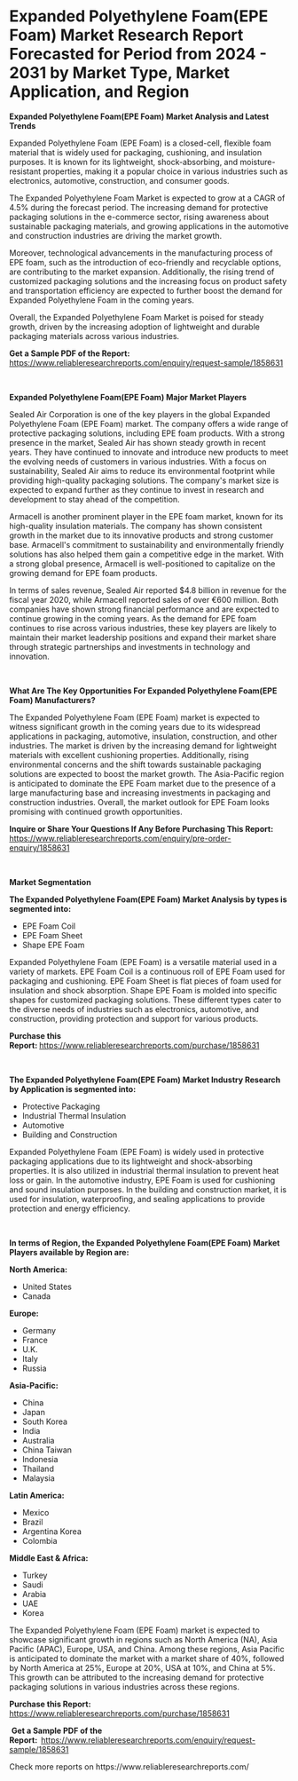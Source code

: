 <p><h1>Expanded Polyethylene Foam(EPE Foam) Market Research Report Forecasted for Period from 2024 -  2031 by Market Type, Market Application, and Region</h1></p><p><strong>Expanded Polyethylene Foam(EPE Foam) Market Analysis and Latest Trends</strong></p>
<p><p>Expanded Polyethylene Foam (EPE Foam) is a closed-cell, flexible foam material that is widely used for packaging, cushioning, and insulation purposes. It is known for its lightweight, shock-absorbing, and moisture-resistant properties, making it a popular choice in various industries such as electronics, automotive, construction, and consumer goods.</p><p>The Expanded Polyethylene Foam Market is expected to grow at a CAGR of 4.5% during the forecast period. The increasing demand for protective packaging solutions in the e-commerce sector, rising awareness about sustainable packaging materials, and growing applications in the automotive and construction industries are driving the market growth.</p><p>Moreover, technological advancements in the manufacturing process of EPE foam, such as the introduction of eco-friendly and recyclable options, are contributing to the market expansion. Additionally, the rising trend of customized packaging solutions and the increasing focus on product safety and transportation efficiency are expected to further boost the demand for Expanded Polyethylene Foam in the coming years.</p><p>Overall, the Expanded Polyethylene Foam Market is poised for steady growth, driven by the increasing adoption of lightweight and durable packaging materials across various industries.</p></p>
<p><strong>Get a Sample PDF of the Report:&nbsp;</strong> <a href="https://www.reliableresearchreports.com/enquiry/request-sample/1858631">https://www.reliableresearchreports.com/enquiry/request-sample/1858631</a></p>
<p>&nbsp;</p>
<p><strong>Expanded Polyethylene Foam(EPE Foam) Major Market Players</strong></p>
<p><p>Sealed Air Corporation is one of the key players in the global Expanded Polyethylene Foam (EPE Foam) market. The company offers a wide range of protective packaging solutions, including EPE foam products. With a strong presence in the market, Sealed Air has shown steady growth in recent years. They have continued to innovate and introduce new products to meet the evolving needs of customers in various industries. With a focus on sustainability, Sealed Air aims to reduce its environmental footprint while providing high-quality packaging solutions. The company's market size is expected to expand further as they continue to invest in research and development to stay ahead of the competition.</p><p>Armacell is another prominent player in the EPE foam market, known for its high-quality insulation materials. The company has shown consistent growth in the market due to its innovative products and strong customer base. Armacell's commitment to sustainability and environmentally friendly solutions has also helped them gain a competitive edge in the market. With a strong global presence, Armacell is well-positioned to capitalize on the growing demand for EPE foam products.</p><p>In terms of sales revenue, Sealed Air reported $4.8 billion in revenue for the fiscal year 2020, while Armacell reported sales of over €600 million. Both companies have shown strong financial performance and are expected to continue growing in the coming years. As the demand for EPE foam continues to rise across various industries, these key players are likely to maintain their market leadership positions and expand their market share through strategic partnerships and investments in technology and innovation.</p></p>
<p>&nbsp;</p>
<p><strong>What Are The Key Opportunities For Expanded Polyethylene Foam(EPE Foam) Manufacturers?</strong></p>
<p><p>The Expanded Polyethylene Foam (EPE Foam) market is expected to witness significant growth in the coming years due to its widespread applications in packaging, automotive, insulation, construction, and other industries. The market is driven by the increasing demand for lightweight materials with excellent cushioning properties. Additionally, rising environmental concerns and the shift towards sustainable packaging solutions are expected to boost the market growth. The Asia-Pacific region is anticipated to dominate the EPE Foam market due to the presence of a large manufacturing base and increasing investments in packaging and construction industries. Overall, the market outlook for EPE Foam looks promising with continued growth opportunities.</p></p>
<p><strong>Inquire or Share Your Questions If Any Before Purchasing This Report:</strong> <a href="https://www.reliableresearchreports.com/enquiry/pre-order-enquiry/1858631">https://www.reliableresearchreports.com/enquiry/pre-order-enquiry/1858631</a></p>
<p>&nbsp;</p>
<p><strong>Market Segmentation</strong></p>
<p><strong>The Expanded Polyethylene Foam(EPE Foam) Market Analysis by types is segmented into:</strong></p>
<p><ul><li>EPE Foam Coil</li><li>EPE Foam Sheet</li><li>Shape EPE Foam</li></ul></p>
<p><p>Expanded Polyethylene Foam (EPE Foam) is a versatile material used in a variety of markets. EPE Foam Coil is a continuous roll of EPE Foam used for packaging and cushioning. EPE Foam Sheet is flat pieces of foam used for insulation and shock absorption. Shape EPE Foam is molded into specific shapes for customized packaging solutions. These different types cater to the diverse needs of industries such as electronics, automotive, and construction, providing protection and support for various products.</p></p>
<p><strong>Purchase this Report:&nbsp;</strong><a href="https://www.reliableresearchreports.com/purchase/1858631">https://www.reliableresearchreports.com/purchase/1858631</a></p>
<p>&nbsp;</p>
<p><strong>The Expanded Polyethylene Foam(EPE Foam) Market Industry Research by Application is segmented into:</strong></p>
<p><ul><li>Protective Packaging</li><li>Industrial Thermal Insulation</li><li>Automotive</li><li>Building and Construction</li></ul></p>
<p><p>Expanded Polyethylene Foam (EPE Foam) is widely used in protective packaging applications due to its lightweight and shock-absorbing properties. It is also utilized in industrial thermal insulation to prevent heat loss or gain. In the automotive industry, EPE Foam is used for cushioning and sound insulation purposes. In the building and construction market, it is used for insulation, waterproofing, and sealing applications to provide protection and energy efficiency.</p></p>
<p>&nbsp;</p>
<p><strong>In terms of Region, the Expanded Polyethylene Foam(EPE Foam) Market Players available by Region are:</strong></p>
<p>
    <p> <strong> North America: </strong>
        <ul>
            <li>United States</li>
            <li>Canada</li>
        </ul>
        </p> 
    <p> <strong> Europe: </strong>
        <ul>
            <li>Germany</li>
            <li>France</li>
            <li>U.K.</li>
            <li>Italy</li>
            <li>Russia</li>
        </ul>
        </p> 
    <p> <strong> Asia-Pacific: </strong>
        <ul>
            <li>China</li>
            <li>Japan</li>
            <li>South Korea</li>
            <li>India</li>
            <li>Australia</li>
            <li>China Taiwan</li>
            <li>Indonesia</li>
            <li>Thailand</li>
            <li>Malaysia</li>
        </ul>
        </p> 
    <p> <strong> Latin America: </strong>
        <ul>
            <li>Mexico</li>
            <li>Brazil</li>
            <li>Argentina Korea</li>
            <li>Colombia</li>
        </ul>
        </p> 
    <p> <strong> Middle East & Africa: </strong>
        <ul>
            <li>Turkey</li>
            <li>Saudi</li>
            <li>Arabia</li>
            <li>UAE</li>
            <li>Korea</li>
        </ul>
    </p>
    </p>
<p><p>The Expanded Polyethylene Foam (EPE Foam) market is expected to showcase significant growth in regions such as North America (NA), Asia Pacific (APAC), Europe, USA, and China. Among these regions, Asia Pacific is anticipated to dominate the market with a market share of 40%, followed by North America at 25%, Europe at 20%, USA at 10%, and China at 5%. This growth can be attributed to the increasing demand for protective packaging solutions in various industries across these regions.</p></p>
<p><strong>Purchase this Report: </strong><a href="https://www.reliableresearchreports.com/purchase/1858631">https://www.reliableresearchreports.com/purchase/1858631</a></p>
<p>&nbsp;<strong>Get a Sample PDF of the Report:&nbsp;&nbsp;</strong><a href="https://www.reliableresearchreports.com/enquiry/request-sample/1858631">https://www.reliableresearchreports.com/enquiry/request-sample/1858631</a></p>
<p><strong></strong></p>
<p>Check more reports on https://www.reliableresearchreports.com/</p>